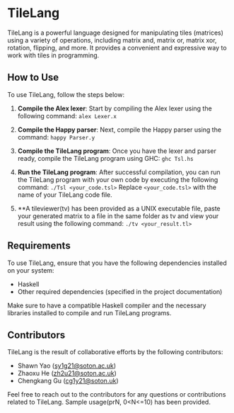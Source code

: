 # TileLang

TileLang is a powerful language designed for manipulating tiles (matrices) using a variety of operations, including matrix and, matrix or, matrix xor, rotation, flipping, and more. It provides a convenient and expressive way to work with tiles in programming.

## How to Use

To use TileLang, follow the steps below:

1. **Compile the Alex lexer**: Start by compiling the Alex lexer using the following command:
`alex Lexer.x`

2. **Compile the Happy parser**: Next, compile the Happy parser using the command:
`happy Parser.y`

3. **Compile the TileLang program**: Once you have the lexer and parser ready, compile the TileLang program using GHC:
`ghc Tsl.hs`

4. **Run the TileLang program**: After successful compilation, you can run the TileLang program with your own code by executing the following command:
`./Tsl <your_code.tsl>`
Replace `<your_code.tsl>` with the name of your TileLang code file.

5. **A tileviewer(tv) has been provided as a UNIX executable file, paste your generated matrix to a file in the same folder as tv and view your result using the following command:
`./tv <your_result.tl>`

## Requirements

To use TileLang, ensure that you have the following dependencies installed on your system:

- Haskell
- Other required dependencies (specified in the project documentation)

Make sure to have a compatible Haskell compiler and the necessary libraries installed to compile and run TileLang programs.

## Contributors

TileLang is the result of collaborative efforts by the following contributors:

- Shawn Yao (sy1g21@soton.ac.uk)
- Zhaoxu He (zh2u21@soton.ac.uk)
- Chengkang Gu (cg1y21@soton.uk)

Feel free to reach out to the contributors for any questions or contributions related to TileLang.
Sample usage(prN, 0<N<=10) has been provided.
